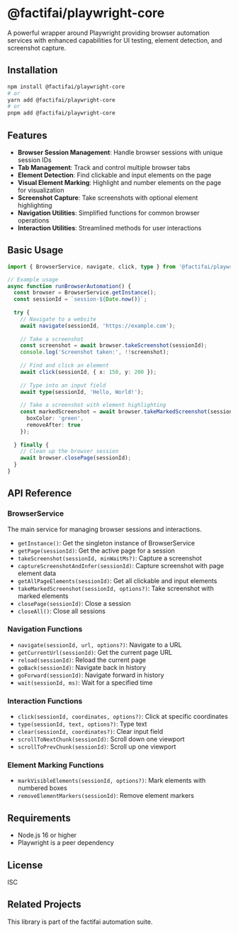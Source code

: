 # @factifai/playwright-core

A powerful wrapper around Playwright providing browser automation services with enhanced capabilities for UI testing, element detection, and screenshot capture.

## Installation

```bash
npm install @factifai/playwright-core
# or
yarn add @factifai/playwright-core
# or
pnpm add @factifai/playwright-core
```

## Features

- **Browser Session Management**: Handle browser sessions with unique session IDs
- **Tab Management**: Track and control multiple browser tabs
- **Element Detection**: Find clickable and input elements on the page
- **Visual Element Marking**: Highlight and number elements on the page for visualization
- **Screenshot Capture**: Take screenshots with optional element highlighting
- **Navigation Utilities**: Simplified functions for common browser operations
- **Interaction Utilities**: Streamlined methods for user interactions

## Basic Usage

```typescript
import { BrowserService, navigate, click, type } from '@factifai/playwright-core';

// Example usage
async function runBrowserAutomation() {
  const browser = BrowserService.getInstance();
  const sessionId = `session-${Date.now()}`;
  
  try {
    // Navigate to a website
    await navigate(sessionId, 'https://example.com');
    
    // Take a screenshot
    const screenshot = await browser.takeScreenshot(sessionId);
    console.log('Screenshot taken:', !!screenshot);
    
    // Find and click an element
    await click(sessionId, { x: 150, y: 200 });
    
    // Type into an input field
    await type(sessionId, 'Hello, World!');
    
    // Take a screenshot with element highlighting
    const markedScreenshot = await browser.takeMarkedScreenshot(sessionId, {
      boxColor: 'green',
      removeAfter: true
    });
    
  } finally {
    // Clean up the browser session
    await browser.closePage(sessionId);
  }
}
```

## API Reference

### BrowserService

The main service for managing browser sessions and interactions.

- `getInstance()`: Get the singleton instance of BrowserService
- `getPage(sessionId)`: Get the active page for a session
- `takeScreenshot(sessionId, minWaitMs?)`: Capture a screenshot
- `captureScreenshotAndInfer(sessionId)`: Capture screenshot with page element data
- `getAllPageElements(sessionId)`: Get all clickable and input elements
- `takeMarkedScreenshot(sessionId, options?)`: Take screenshot with marked elements
- `closePage(sessionId)`: Close a session
- `closeAll()`: Close all sessions

### Navigation Functions

- `navigate(sessionId, url, options?)`: Navigate to a URL
- `getCurrentUrl(sessionId)`: Get the current page URL
- `reload(sessionId)`: Reload the current page
- `goBack(sessionId)`: Navigate back in history
- `goForward(sessionId)`: Navigate forward in history
- `wait(sessionId, ms)`: Wait for a specified time

### Interaction Functions

- `click(sessionId, coordinates, options?)`: Click at specific coordinates
- `type(sessionId, text, options?)`: Type text
- `clear(sessionId, coordinates?)`: Clear input field
- `scrollToNextChunk(sessionId)`: Scroll down one viewport
- `scrollToPrevChunk(sessionId)`: Scroll up one viewport

### Element Marking Functions

- `markVisibleElements(sessionId, options?)`: Mark elements with numbered boxes
- `removeElementMarkers(sessionId)`: Remove element markers

## Requirements

- Node.js 16 or higher
- Playwright is a peer dependency

## License

ISC

## Related Projects

This library is part of the factifai automation suite.
